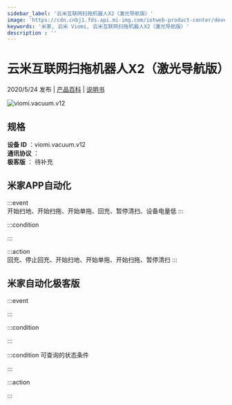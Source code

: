 ```yaml
---
sidebar_label: '云米互联网扫拖机器人X2（激光导航版）'
image: 'https://cdn.cnbj1.fds.api.mi-img.com/iotweb-product-center/developer_1579073680346PdSNdB1j.png?GalaxyAccessKeyId=AKVGLQWBOVIRQ3XLEW&Expires=9223372036854775807&Signature=wq0xLbIJMPRx8RCZHOsW0uG/rPo='
keywords: '米家, 云米 Viomi, 云米互联网扫拖机器人X2（激光导航版）'
description : ''
---
```

# 云米互联网扫拖机器人X2（激光导航版）

2020/5/24 发布 | [产品百科](https://home.mi.com/webapp/content/baike/product/index.html?model=viomi.vacuum.v12/) | [说明书](https://home.mi.com/views/introduction.html?model=viomi.vacuum.v12&region=cn)

![viomi.vacuum.v12](https://cdn.cnbj1.fds.api.mi-img.com/iotweb-product-center/developer_1579073680346PdSNdB1j.png?GalaxyAccessKeyId=AKVGLQWBOVIRQ3XLEW&Expires=9223372036854775807&Signature=wq0xLbIJMPRx8RCZHOsW0uG/rPo=)

## 规格  
> 
**设备 ID** ：viomi.vacuum.v12  
**通讯协议** ：  
**极客版**  ： 待补充 


## 米家APP自动化  

:::event  
开始扫地、开始扫拖、开始单拖、回充、暂停清扫、设备电量低
:::

:::condition  

:::

:::action   
回充、停止回充、开始扫地、开始单拖、开始扫拖、暂停清扫
:::

## 米家自动化极客版  

:::event  

:::

:::condition  

:::

:::condition 可查询的状态条件  

:::

:::action  

:::

        
